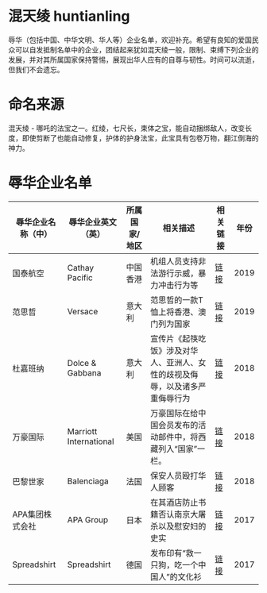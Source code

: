 # 混天绫 huntianling
辱华（包括中国、中华文明、华人等）企业名单，欢迎补充。希望有良知的爱国民众可以自发抵制名单中的企业，团结起来犹如混天绫一般，限制、束缚下列企业的发展，并对其所属国家保持警惕，展现出华人应有的自尊与韧性。时间可以流逝，但我们不会遗忘。
# 命名来源
混天绫 - 哪吒的法宝之一。红绫，七尺长，束体之宝，能自动捆绑敌人，改变长度，即使剪断了也能自动修复，护体的护身法宝，此宝具有包卷万物，翻江倒海的神力。
# 辱华企业名单
|辱华企业名称（中）|辱华企业英文（英）|所属国家/地区|相关描述|相关链接|年份|
|---|---|---|---|---|---|
|国泰航空|Cathay Pacific|中国香港|机组人员支持非法游行示威，暴力冲击行为等|[链接](https://zh.wikipedia.org/zh-cn/國泰航空#中国民航局向國泰發安全警示_禁「非法遊行」職員飛內地)|2019|
|范思哲|Versace|意大利|范思哲的一款T恤上将香港、澳门列为国家|[链接](https://news.sina.com.cn/c/2019-08-11/doc-ihytcerm9986683.shtml)|2019|
|杜嘉班纳|Dolce & Gabbana|意大利|宣传片《起筷吃饭》涉及对华人、亚洲人、女性的歧视及侮辱，以及诸多严重侮辱行为|[链接](https://zh.wikipedia.org/wiki/杜嘉班纳#辱华)|2018|
|万豪国际|Marriott International|美国|万豪国际在给中国会员发布的活动邮件中，将西藏列入“国家”一栏。|[链接](https://zh.wikipedia.org/zh-cn/萬豪國際#争议)|2018|
|巴黎世家|Balenciaga|法国|保安人员殴打华人顾客|[链接](https://zh.wikipedia.org/zh-cn/巴黎世家#涉嫌歧視中國人)|2018|
|APA集团株式会社|APA Group|日本|在其酒店防止书籍否认南京大屠杀以及慰安妇的史实|[链接](https://zh.wikipedia.org/zh-cn/APA集团#APA酒店放置右翼書籍事件)|2017|
|Spreadshirt|Spreadshirt|德国|发布印有“救一只狗，吃一个中国人”的文化衫|[链接](https://zh.wikipedia.org/wiki/Spreadshirt)|2017|
